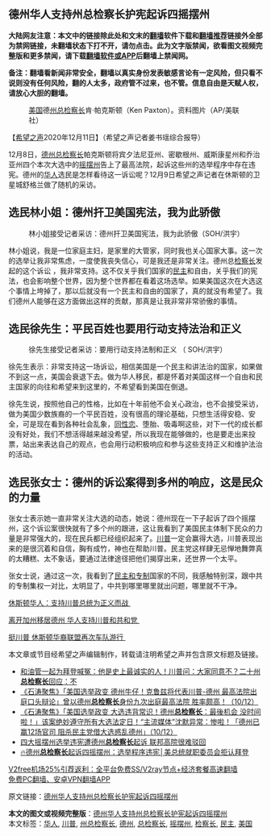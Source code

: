  <h2>德州华人支持州总检察长护宪起诉四摇摆州</h2> <p class="notice"><b>大陆网友注意：本文中的链接除此处和文末的<a href="https://github.com/bannedbook/fanqiang" >翻墙</a>软件下载和<a href="https://github.com/killgcd/justmysocks/blob/master/README.md">翻墙推荐</a>链接外全部为禁网链接，未翻墙状态下打不开，请勿点击。此为文字版禁闻，欲看图文视频完整版和更多禁闻，请下载<a href="https://github.com/bannedbook/fanqiang">翻墙软件或APP</a>后翻墙上禁闻网。</p><p>备注：翻墙看新闻非常安全，翻墙以真实身份发表敏感言论有一定风险，但只看不说则没有任何风险，翻的人太多，政府管不过来，也不管。信息自由是天赋人权，请放心大胆的翻墙。</b></p>  <div class="entry"> <figure><figcaption><a href="https://www.bannedbook.org/bnews/tag/%e7%be%8e%e5%9b%bd/" class="st_tag internal_tag" rel="tag" title="标签 美国 下的日志">美国</a>德<a href="https://www.bannedbook.org/bnews/tag/%E5%B7%9E%E6%80%BB%E6%A3%80%E5%AF%9F%E9%95%BF/" class="st_tag internal_tag" rel="tag" title="标签 州总检察长 下的日志">州总检察长</a>肯·帕克斯顿（Ken Paxton）。资料图片（AP/美联社）</figcaption></figure> <p>【<span class='wp_keywordlink_affiliate'><a href="https://www.soundofhope.org" title="希望之声" target="_blank">希望之声</a></span>2020年12月11日】（希望之声记者姜书瑶综合报导）</p> <p>12月8日，<a href="https://www.bannedbook.org/bnews/tag/%e5%be%b7%e5%b7%9e/" class="st_tag internal_tag" rel="tag" title="标签 德州 下的日志">德州</a><a href="https://www.bannedbook.org/bnews/tag/%E6%80%BB%E6%A3%80%E5%AF%9F%E9%95%BF/" class="st_tag internal_tag" rel="tag" title="标签 总检察长 下的日志">总检察长</a>帕克斯顿将宾夕法尼亚州、密歇根州、威斯康星州和乔治亚州四个本次大选中的<a href="https://www.bannedbook.org/bnews/tag/%E6%91%87%E6%91%86%E5%B7%9E/" class="st_tag internal_tag" rel="tag" title="标签 摇摆州 下的日志">摇摆州</a>告上了最高法院，起诉这些州的选举程序中存在违宪。德州的<a href="https://www.bannedbook.org/bnews/tag/%e5%8d%8e%e4%ba%ba/" class="st_tag internal_tag" rel="tag" title="标签 华人 下的日志">华人</a>选民是怎样看待这一诉讼呢？12月9日希望之声记者在休斯顿的卫星城舒格兰做了随机的采访。</p> <h2><strong>选民林小姐：德州扞卫美国宪法，我为此骄傲</strong></h2> <figure><figcaption>林小姐接受记者采访：德州扞卫美国宪法，我为此骄傲（SOH/洪宇）</figcaption></figure> <p>林小姐说，我是一位家庭主妇，是家里的大管家，同时我也关心国家大事。这一次的选举让我非常焦虑，一度使我丧失信心，可是我还是非常关注。德州总<a href="https://www.bannedbook.org/bnews/tag/%E6%A3%80%E5%AF%9F%E9%95%BF/" class="st_tag internal_tag" rel="tag" title="标签 检察长 下的日志">检察长</a>发起的这个诉讼 ，我非常支持。这不仅关乎我们国家的<a href="https://www.bannedbook.org/bnews/tag/%e6%b0%91%e4%b8%bb/" class="st_tag internal_tag" rel="tag" title="标签 民主 下的日志">民主</a>和自由，关乎我们的宪法，也会影响整个世界，因为整个世界都在看着这场选举。如果美国这次在大选这个事情上垮掉了，那以后就没有一个民主和自由的国家了，真的就没有希望了。我们德州人能够在这方面做出这样的贡献，那真是让我非常非常骄傲的事情。</p>  <h2><strong>选民徐先生：平民百姓也要用行动支持法治和正义</strong></h2> <figure><figcaption>徐先生接受记者采访：要用行动支持法制和正义 （ SOH/洪宇）</figcaption></figure> <p>徐先生表示：非常支持这一场诉讼，相信美国是一个民主和讲法治的国家，如果做不到这一点，美国会衰退下去。做为华人移民，都是怀着对美国这样一个自由和民主国家的向往和希望来到这里的，不希望看到美国在倒退。</p> <p>徐先生说，按照他自己的性格，比如在十年前他不会关心政治，也不会接受采访，做为美国少数族裔的一个平民百姓，没有很高的理论基础，只想生活得安稳、安全，可是现在看到各种社会乱象，<span class='wp_keywordlink'><a href="https://www.bannedbook.org/forum57/topic6302.html" title="我所知道的地球历史与奥秘篇（十）：同性恋与吸毒" target="_blank">同性恋</a></span>、堕胎、吸毒啊这些，对下一代的成长都没有好处，我们不想活得越来越没希望，所以我现在能够做的，也是要走出来投票，站出来表达自己的观点，也会用行动积极响应和参与这些支持正义和维护法治的活动。</p> <h2><strong>选民张女士：德州的诉讼案得到多州的响应，这是民众的力量</strong></h2> <p>张女士表示她一直非常关注大选的动态，她说：德州现在一下子起诉了四个摇摆州，这个诉讼案很快就有了多个州的跟进，这让我看到了美国民主体制下民众的力量是非常强大的，现在民兵都已经组织起来了。<a href="https://www.bannedbook.org/bnews/tag/%e5%b7%9d%e6%99%ae/" class="st_tag internal_tag" rel="tag" title="标签 川普 下的日志">川普</a>一定会赢得大选，川普表现出来的是很沉着和自信，胸有成竹，神也在帮助川普。民主党这样肆无忌惮地舞弊真的太糟糕、太不象话，要通过法律途径把他们揭穿出来，还世界一个太平。</p>  <p>张女士说，通过这一次，我看到了<span class='wp_keywordlink'><a href="https://www.bannedbook.org/forum2/topic1260.html" title="民主和专制的社会起源" target="_blank">民主和专制</a></span>国家的不同，我感触特别深，跟中共的专制集权一对比，太明显了，中共到哪里哪里就出问题，哪里就不干净。</p> <p><a href="https://www.soundofhope.org/post/451066">休斯顿华人：支持川普总统为正义而战 </a></p> <p><a href="https://www.soundofhope.org/post/437314">离开加州移居德州 华人支持川普和共和党 </a></p>  <p><a href="https://www.soundofhope.org/post/429049">挺川普 休斯顿华裔联盟再次车队游行 </a></p> <p>本文章或节目经希望之声编辑制作，转载请注明希望之声并包含原文标题及链接。</p> <ul class='op-related-articles' title='相关阅读'> <li><a href='https://www.bannedbook.org/bnews/bannedvideo/20201211/1445754.html' target='_blank'>和油管一起为拜登喊冤：他是史上最诚实的人！川普问：大家同意不？二十州<b>总检察长</b>回应：不</a></li> <li><a href='https://www.bannedbook.org/bnews/bannedvideo/20201211/1445524.html' target='_blank'>《石涛聚焦》「美国选举政变 德州牛仔！克鲁兹将代表川普-德州 最高法院出庭口头辩论」曾以德州<b>总检察长</b>身份九次出庭最高法院 胜率颇高！（10/12）</a></li> <li><a href='https://www.bannedbook.org/bnews/bannedvideo/20201211/1445522.html' target='_blank'>《石涛聚焦》「美国选举政变 大选违背常识！德州<b>总检察长</b>：最後机会 没时间啦！」该案绝妙遵守所有大选法定日！“主流媒体”沈默异常：惨啦！「德州已赢12场官司 阻杀民主党借大选惑乱德州」（10/12）</a></li> <li><a href='https://www.bannedbook.org/bnews/cnnews/20201210/1444946.html' target='_blank'>四大摇摆州选举违宪遭德州<b>总检察长</b>起诉 联邦高院很难驳回</a></li> <li><a href='https://www.bannedbook.org/bnews/bannedvideo/20201209/1444462.html' target='_blank'>🔥德州<b>总检察长</b>起诉四摇摆州：选举程序违宪│美总统就职委员会拒认拜登</a></li> </ul> <p class="texttj"> <a href="https://github.com/bannedbook/fanqiang/wiki/V2ray%E6%9C%BA%E5%9C%BA" target="_blank">V2free机场25%引荐返利：全平台免费SS/V2ray节点+经济套餐高速翻墙</a><br/> <a href="https://github.com/bannedbook/fanqiang/wiki/%E7%A6%81%E9%97%BB%E7%BD%91%E5%AE%89%E5%8D%93%E7%BF%BB%E5%A2%99%E6%96%B0%E9%97%BBAPP" target="_blank">免费PC翻墙、安卓VPN翻墙APP</a></p><p>原文链接：<a class="src_link"  href="https://www.soundofhope.org/post/452539" target="_blank">德州华人支持州总检察长护宪起诉四摇摆州</a></p> <a name='sharetosocial'></a>       <div><b>本文的图文或视频完整版</b>：<a href='https://www.bannedbook.org/bnews/comments/20201211/1445983.html'>德州华人支持州总检察长护宪起诉四摇摆州</a></div>  </div><!--END ENTRY--> <div class="postfooter"> <div>本文标签：<a href="https://www.bannedbook.org/bnews/tag/%e5%8d%8e%e4%ba%ba/" rel="tag">华人</a>, <a href="https://www.bannedbook.org/bnews/tag/%e5%b7%9d%e6%99%ae/" rel="tag">川普</a>, <a href="https://www.bannedbook.org/bnews/tag/%E5%B7%9E%E6%80%BB%E6%A3%80%E5%AF%9F%E9%95%BF/" rel="tag">州总检察长</a>, <a href="https://www.bannedbook.org/bnews/tag/%e5%be%b7%e5%b7%9e/" rel="tag">德州</a>, <a href="https://www.bannedbook.org/bnews/tag/%E6%80%BB%E6%A3%80%E5%AF%9F%E9%95%BF/" rel="tag">总检察长</a>, <a href="https://www.bannedbook.org/bnews/tag/%E6%91%87%E6%91%86%E5%B7%9E/" rel="tag">摇摆州</a>, <a href="https://www.bannedbook.org/bnews/tag/%E6%A3%80%E5%AF%9F%E9%95%BF/" rel="tag">检察长</a>, <a href="https://www.bannedbook.org/bnews/tag/%e6%b0%91%e4%b8%bb/" rel="tag">民主</a>, <a href="https://www.bannedbook.org/bnews/tag/%e7%be%8e%e5%9b%bd/" rel="tag">美国</a></div>  </div><!--END POSTFOOTER--> 